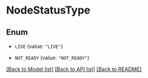 # NodeStatusType

## Enum


* `LIVE` (value: `"LIVE"`)

* `NOT_READY` (value: `"NOT_READY"`)


[[Back to Model list]](../README.md#documentation-for-models) [[Back to API list]](../README.md#documentation-for-api-endpoints) [[Back to README]](../README.md)


